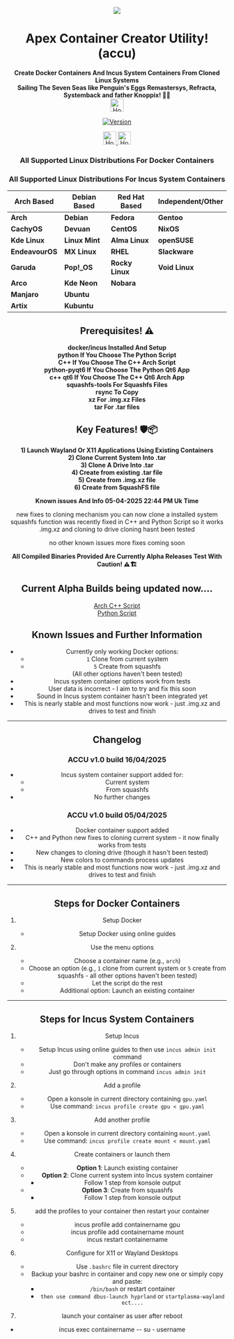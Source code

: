 <p align="center">
  <img src="https://i.postimg.cc/JhMRf2RZ/claudemods-03-17-2025.gif">
</p>

<h1 align="center">Apex Container Creator Utility! (accu)</h1>



<div align="center">
<strong>Create Docker Containers And Incus System Containers From Cloned Linux Systems</strong><br>



<div align="center">
 <strong>Sailing The Seven Seas like Penguin's Eggs Remastersys, Refracta, Systemback and father Knoppix! 🚢🌊</strong><br>

 
<div align="center">
  <a href="https://www.deepseek.com/" target="_blank">
    <img alt="Homepage" src="https://i.postimg.cc/Hs2vbbZ8/Deep-Seek-Homepage.png" style="height: 30px; width: auto;">
  </a>


  
[![Version](https://img.shields.io/github/v/release/claudemods/ACCU?color=FFD700&label=Latest%20Release&style=for-the-badge)](https://github.com/claudemods/ACCU/releases/tag/Alphas-22-03PM)


<div align="center">
  <a href="https://www.docker.com/" target="_blank">
    <img alt="Homepage" src="https://i.postimg.cc/K887TD02/5429470.png" style="height: 30px; width: auto;">
  </a>

  <a href="https://linuxcontainers.org/incus/" target="_blank">
    <img alt="Homepage" src="https://i.postimg.cc/6qd0sf7Z/incus.png" style="height: 30px; width: auto;">
  </a>

<div align="center">
  
### All Supported Linux Distributions For Docker Containers

### All Supported Linux Distributions For Incus System Containers

| Arch Based        | Debian Based   | Red Hat Based  | Independent/Other |
|-------------------|---------------|---------------|-------------------|
| **Arch**    | **Debian**     | **Fedora**     | **Gentoo**        |
| **CachyOS**      | **Devuan**     | **CentOS**     | **NixOS**         |
| **Kde Linux**    | **Linux Mint** | **Alma Linux** | **openSUSE**      |
| **EndeavourOS**   | **MX Linux**   | **RHEL**      | **Slackware**     |
| **Garuda**  | **Pop!_OS**    | **Rocky Linux**| **Void Linux**    |
| **Arco**    | **Kde Neon**   | **Nobara**    |                   |
| **Manjaro**       | **Ubuntu**     |               |                   |
| **Artix**         | **Kubuntu**    |               |                   |

<h2 align="center">Prerequisites! ⚠️</h2>
<p align="center">
  <strong>docker/incus Installed And Setup</strong><br>
  <strong>python If You Choose The Python Script</strong><br>
  <strong>C++ If You Choose The C++ Arch Script</strong><br>
  <strong>python-pyqt6 If You Choose The Python Qt6 App</strong><br>
  <strong>c++ qt6 If You Choose The C++ Qt6 Arch App</strong><br>
  <strong>squashfs-tools For Squashfs Files</strong><br>
  <strong>rsync To Copy</strong><br>
  <strong>xz For .img.xz Files</strong><br>
  <strong>tar For .tar files</strong>
</p>

<h2 align="center">Key Features! 🛡️📦</h2>
<p align="center">
  <strong>1) Launch Wayland Or X11 Applications Using Existing Containers</strong><br>
  <strong>2) Clone Current System Into .tar</strong><br>
  <strong>3) Clone A Drive Into .tar</strong><br>
  <strong>4) Create from existing .tar file</strong><br>
  <strong>5) Create from .img.xz file</strong><br>
  <strong>6) Create from SquashFS file</strong>
</p>



  <strong>Known issues And Info 05-04-2025 22:44 PM Uk Time</strong><br>
<div align="center">
new fixes to cloning mechanism you can now clone a installed system
<div align="center">
squashfs function was recently fixed in C++ and Python Script so it works
  <div align="center">
.img.xz and cloning to drive cloning hasnt been tested

<div align="center">


no other known issues more fixes coming soon 


<strong> All Compiled Binaries Provided Are Currently Alpha Releases Test With Caution! ⚠️🏗️</strong><br>

<h2 align="center">Current Alpha Builds being updated now....</h2>
<p align="center">
  <a href="https://github.com/claudemods/ACCU/tree/main/C%2B%2B%20Script/Unstable%2005-04-2025/">Arch C++ Script</a><br>
  <a href="https://github.com/claudemods/ACCU/tree/main/Universal%20Script/Unstable%2005-04-2025">Python Script</a>
</p>


<div align="center">


## Known Issues and Further Information

- Currently only working Docker options:
  - `1` Clone from current system
  - `5` Create from squashfs  
  (All other options haven't been tested)
- Incus system container options work from tests
- User data is incorrect - I aim to try and fix this soon
- Sound in Incus system container hasn't been integrated yet
- This is nearly stable and most functions now work - just .img.xz and drives to test and finish

---

## Changelog

### ACCU v1.0 build 16/04/2025
- Incus system container support added for:
  - Current system
  - From squashfs
- No further changes

### ACCU v1.0 build 05/04/2025
- Docker container support added
- C++ and Python new fixes to cloning current system - it now finally works from tests
- New changes to cloning drive (though it hasn't been tested)
- New colors to commands process updates
- This is nearly stable and most functions now work - just .img.xz and drives to test and finish

---

## Steps for Docker Containers

1. Setup Docker
   - Setup Docker using online guides

2. Use the menu options
   - Choose a container name (e.g., `arch`)
   - Choose an option (e.g., `1` clone from current system or `5` create from squashfs - all other options haven't been tested)
   - Let the script do the rest
   - Additional option: Launch an existing container

---

## Steps for Incus System Containers

1. Setup Incus
   - Setup Incus using online guides to then use `incus admin init` command
   - Don't make any profiles or containers
   - Just go through options in command `incus admin init`

2. Add a profile
   - Open a konsole in current directory containing `gpu.yaml`
   - Use command: `incus profile create gpu < gpu.yaml`

3. Add another profile
   - Open a konsole in current directory containing `mount.yaml`
   - Use command: `incus profile create mount < mount.yaml`

4. Create containers or launch them
   - **Option 1**: Launch existing container
   - **Option 2**: Clone current system into Incus system container
     - Follow 1 step from konsole output
   - **Option 3**: Create from squashfs
     - Follow 1 step from konsole output
     
5. add the profiles to your container then restart your container
   - incus profile add containername gpu
   - incus profile add containername mount
   - incus restart containername
   
6. Configure for X11 or Wayland Desktops
   - Use `.bashrc` file in current directory
   - Backup your bashrc in container and copy new one or simply copy and paste:
     - `/bin/bash` or restart container
     - `then use command dbus-launch hyprland` or `startplasma-wayland ect....`
    
7. launch your container as user after reboot 
  - incus exec containername -- su - username




